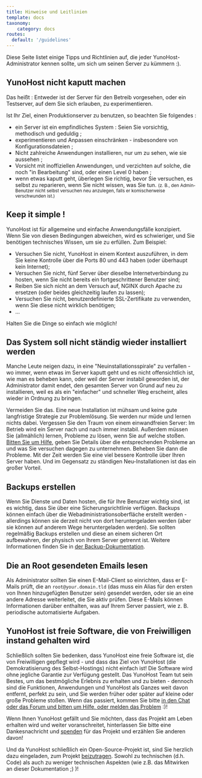 ```yaml
---
title: Hinweise und Leitlinien
template: docs
taxonomy:
    category: docs
routes:
  default: '/guidelines'
---
```


Diese Seite listet einige Tipps und Richtlinien auf, die jeder YunoHost-Administrator kennen sollte, um sich um seinen Server zu kümmern :).

## YunoHost nicht kaputt machen

Das heißt : Entweder ist der Server für den Betreib vorgesehen, oder ein Testserver, auf dem Sie sich erlauben, zu experimentieren.

Ist Ihr Ziel, einen Produktionserver zu benutzen, so beachten Sie folgendes :

- ein Server ist ein empfindliches System : Seien Sie vorsichtig, methodisch und geduldig ;
- experimentieren und Anpassen einschränken - insbesondere von Konfigurationsdateien ;
- Nicht zahlreiche Anwendungen installieren, nur um zu sehen, wie sie aussehen ;
- Vorsicht mit inoffiziellen Anwendungen, und verzichten auf solche, die noch "in Bearbeitung" sind, oder einen Level 0 haben ;
- wenn etwas kaputt geht, überlegen Sie richtig, bevor Sie versuchen, es selbst zu reparieren, wenn Sie nicht wissen, was Sie tun. <small>(z. B., den Admin-Benutzer nicht selbst versuchen neu anzulegen, falls er komischerweise verschwunden ist.)</small>

## Keep it simple !

YunoHost ist für allgemeine und einfache Anwendungsfälle konzipiert. Wenn Sie von diesen Bedingungen abweichen, wird es schwieriger, und Sie benötigen technisches Wissen, um sie zu erfüllen. Zum Beispiel:

- Versuchen Sie nicht, YunoHost in einem Kontext auszuführen, in dem Sie keine Kontrolle über die Ports 80 und 443 haben (oder überhaupt kein Internet);
- Versuchen Sie nicht, fünf Server über dieselbe Internetverbindung zu hosten, wenn Sie nicht bereits ein fortgeschrittener Benutzer sind;
- Reiben Sie sich nicht an dem Versuch auf, NGINX durch Apache zu ersetzen (oder beides gleichzeitig laufen zu lassen);
- Versuchen Sie nicht, benutzerdefinierte SSL-Zertifikate zu verwenden, wenn Sie diese nicht wirklich benötigen;
- ...

Halten Sie die Dinge so einfach wie möglich!

## Das System soll nicht ständig wieder installiert werden

Manche Leute neigen dazu, in eine "Neuinstallationsspirale" zu verfallen - wo immer, wenn etwas im Server kaputt geht und es nicht offensichtlich ist, wie man es beheben kann, oder weil der Server instabil geworden ist, der Administrator damit endet, den gesamten Server von Grund auf neu zu installieren, weil es als ein "einfacher" und schneller Weg erscheint, alles wieder in Ordnung zu bringen.

Vermeiden Sie das. Eine neue Installation ist mühsam und keine gute langfristige Strategie zur Problemlösung. Sie werden nur müde und lernen nichts dabei. Vergessen Sie den Traum von einem einwandfreien Server: Im Betrieb wird ein Server nach und nach immer instabil. Außerdem müssen Sie (allmählich) lernen, Probleme zu lösen, wenn Sie auf welche stoßen. [Bitten Sie um Hilfe](/help), geben Sie Details über die entsprechenden Probleme an und was Sie versuchen dagegen zu unternehmen. Beheben Sie dann die Probleme. Mit der Zeit werden Sie eine viel bessere Kontrolle über Ihren Server haben. Und im Gegensatz zu ständigen Neu-Installationen ist das ein großer Vorteil.

## Backups erstellen

Wenn Sie Dienste und Daten hosten, die für Ihre Benutzer wichtig sind, ist es wichtig, dass Sie über eine Sicherungsrichtlinie verfügen. Backups können einfach über die Webadministrationsoberfläche erstellt werden - allerdings können sie derzeit nicht von dort heruntergeladen werden (aber sie können auf anderem Wege heruntergeladen werden). Sie sollten regelmäßig Backups erstellen und diese an einem sicheren Ort aufbewahren, der physisch von Ihrem Server getrennt ist. Weitere Informationen finden Sie in [der Backup-Dokumentation](/backup).

## Die an Root gesendeten Emails lesen

Als Administrator sollten Sie einen E-Mail-Client so einrichten, dass er E-Mails prüft, die an `root@your.domain.tld` (das muss ein Alias für den ersten von Ihnen hinzugefügten Benutzer sein) gesendet werden, oder sie an eine andere Adresse weiterleitet, die Sie aktiv prüfen. Diese E-Mails können Informationen darüber enthalten, was auf Ihrem Server passiert, wie z. B. periodische automatisierte Aufgaben.

## YunoHost ist freie Software, die von Freiwilligen instand gehalten wird

Schließlich sollten Sie bedenken, dass YunoHost eine freie Software ist, die von Freiwilligen gepflegt wird - und dass das Ziel von YunoHost (die Demokratisierung des Selbst-Hostings) nicht einfach ist! Die Software wird ohne jegliche Garantie zur Verfügung gestellt. Das YunoHost Team tut sein Bestes, um das bestmögliche Erlebnis zu erhalten und zu bieten - dennoch sind die Funktionen, Anwendungen und YunoHost als Ganzes weit davon entfernt, perfekt zu sein, und Sie werden früher oder später auf kleine oder große Probleme stoßen. Wenn das passiert, kommen Sie bitte [in den Chat oder das Forum und bitten um Hilfe, oder melden das Problem](/help) :)!

Wenn Ihnen YunoHost gefällt und Sie möchten, dass das Projekt am Leben erhalten wird und weiter voranschreitet, hinterlassen Sie bitte eine Dankesnachricht und [spenden](https://liberapay.com/YunoHost) für das Projekt und erzählen Sie anderen davon!

Und da YunoHost schließlich ein Open-Source-Projekt ist, sind Sie herzlich dazu eingeladen, zum Projekt [beizutragen](/contribute). Sowohl zu technischen (d.h. Code) als auch zu weniger technischen Aspekten (wie z.B. das Mitwirken an dieser Dokumentation ;) )!
